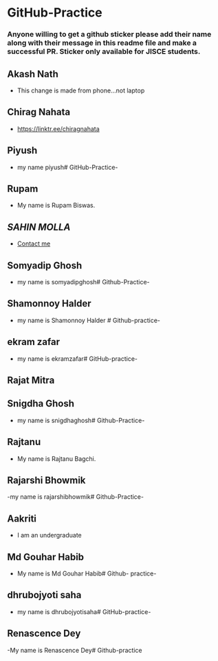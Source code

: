 # GitHub-Practice
### Anyone willing to get a github sticker please add their name along with their message in this readme file and make a successful PR. Sticker only available for JISCE students.

## Akash Nath
- This change is made from phone...not laptop
## Chirag Nahata
- https://linktr.ee/chiragnahata
## Piyush
- my name piyush# GitHub-Practice-
## Rupam 
- My name is Rupam Biswas.
## *SAHIN MOLLA*
- [Contact me](https://linktr.ee/sahinmolla)
## Somyadip Ghosh
- my name is somyadipghosh# Github-Practice-
## Shamonnoy Halder
- my name is Shamonnoy Halder # Github-practice-
## ekram zafar
- my name is ekramzafar# GitHub-practice-
## Rajat Mitra

## Snigdha Ghosh
- my name is snigdhaghosh# Github-Practice-
## Rajtanu
- My name is Rajtanu Bagchi.
## Rajarshi Bhowmik
-my name is rajarshibhowmik# Github-Practice-
## Aakriti
- I am an undergraduate 
## Md Gouhar Habib
- My name is Md Gouhar Habib# Github- practice-
## dhrubojyoti saha
- my name is dhrubojyotisaha# GitHub-practice-
## Renascence Dey
-My name is Renascence Dey# Github-practice



